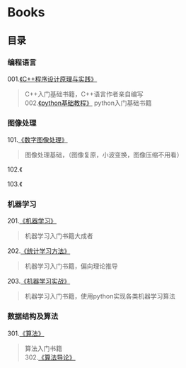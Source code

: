 # Books


## 目录

### 编程语言
001.[《C++程序设计原理与实践》](https://book.douban.com/subject/4875599/)
>C++入门基础书籍，C++语言作者亲自编写               
002.[《python基础教程》](https://book.douban.com/subject/4866934/)
>python入门基础书籍       

### 图像处理
101.[《数字图像处理》](https://book.douban.com/subject/6434627/)
>图像处理基础，（图像复原，小波变换，图像压缩不用看）       

102.《

103.《


### 机器学习
201.[《机器学习》](https://book.douban.com/subject/26708119/)
>机器学习入门书籍大成者    

202.[《统计学习方法》](https://book.douban.com/subject/10590856/)
>机器学习入门书籍，偏向理论推导    

203.[《机器学习实战》](https://book.douban.com/subject/24703171/)
>机器学习入门书籍，使用python实现各类机器学习算法    

### 数据结构及算法
301.[《算法》](https://book.douban.com/subject/19952400/) 
>算法入门书籍                  
302.[《算法导论》](https://book.douban.com/subject/20432061/)

